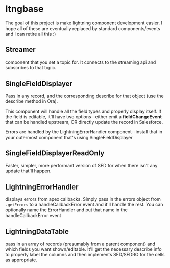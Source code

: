 # ltngbase

The goal of this project is make lightning component development easier.  I hope all of these are eventually replaced by standard components/events and I can retire all this :)


## Streamer
component that you set a topic for.  It connects to the streaming api and subscribes to that topic.  

## SingleFieldDisplayer
Pass in any record, and the corresponding describe for that object (use the describe method in Ora).

This component will handle all the field types and properly display itself.  If the field is editable, it'll have two options--either emit a **fieldChangeEvent** that can be handled upstream, OR directly update the record in Salesforce.

Errors are handled by the LightningErrorHandler component--install that in your outermost component that's using SingleFieldDisplayer

## SingleFieldDisplayerReadOnly
Faster, simpler, more performant version of SFD for when there isn't any update that'll happen.

## LightningErrorHandler

displays errors from apex callbacks.  Simply pass in the errors object from `.getErrors` to a handleCallbackError event and it'll handle the rest.  You can optionally name the ErrorHandler and put that name in the handleCallbackError event 

## LightningDataTable

pass in an array of records (presumably from a parent component) and which fields you want shown/editable.  It'll get the necessary describe info to properly label the columns and then implements SFD/SFDRO for the cells as appropriate. 